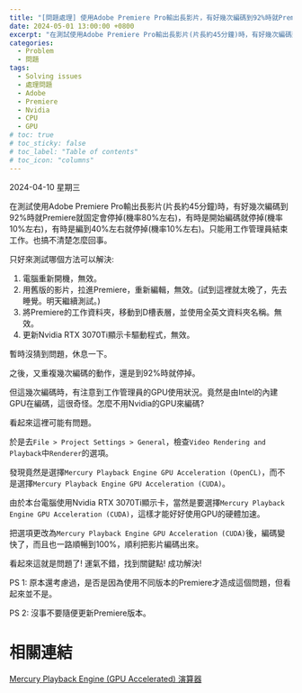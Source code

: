 ```yaml
---
title: "[問題處理] 使用Adobe Premiere Pro輸出長影片，有好幾次編碼到92%時就Premiere就固定會停掉，如何處理?"
date: 2024-05-01 13:00:00 +0800
excerpt: "在測試使用Adobe Premiere Pro輸出長影片(片長約45分鐘)時，有好幾次編碼到92%時就Premiere就固定會停掉(機率80%左右)，有時是開始編碼就停掉(機率10%左右)，有時是編到40%左右就停掉(機率10%左右)。只能用工作管理員結束工作。該如何處理?"
categories: 
  - Problem
  - 問題
tags:
  - Solving issues
  - 處理問題
  - Adobe
  - Premiere
  - Nvidia
  - CPU
  - GPU
# toc: true
# toc_sticky: false
# toc_label: "Table of contents"
# toc_icon: "columns"
---
```


2024-04-10 星期三

在測試使用Adobe Premiere Pro輸出長影片(片長約45分鐘)時，有好幾次編碼到92%時就Premiere就固定會停掉(機率80%左右)，有時是開始編碼就停掉(機率10%左右)，有時是編到40%左右就停掉(機率10%左右)。只能用工作管理員結束工作。也搞不清楚怎麼回事。

只好來測試哪個方法可以解決:  
1. 電腦重新開機，無效。
2. 用舊版的影片，拉進Premiere，重新編輯，無效。(試到這裡就太晚了，先去睡覺。明天繼續測試。)
3. 將Premiere的工作資料夾，移動到D槽表層，並使用全英文資料夾名稱。無效。
4. 更新Nvidia RTX 3070Ti顯示卡驅動程式，無效。

暫時沒猜到問題，休息一下。

之後，又重複幾次編碼的動作，還是到92%時就停掉。

但這幾次編碼時，有注意到工作管理員的GPU使用狀況。竟然是由Intel的內建GPU在編碼，這很奇怪。怎麼不用Nvidia的GPU來編碼?

看起來這裡可能有問題。

於是去`File > Project Settings > General`，檢查`Video Rendering and Playback`中`Renderer`的選項。

發現竟然是選擇`Mercury Playback Engine GPU Acceleration (OpenCL)`，而不是選擇`Mercury Playback Engine GPU Acceleration (CUDA)`。

由於本台電腦使用Nvidia RTX 3070Ti顯示卡，當然是要選擇`Mercury Playback Engine GPU Acceleration (CUDA)`，這樣才能好好使用GPU的硬體加速。

把選項更改為`Mercury Playback Engine GPU Acceleration (CUDA)`後，編碼變快了，而且也一路順暢到100%，順利把影片編碼出來。

看起來這就是問題了! 運氣不錯，找到關鍵點! 成功解決!

PS 1: 原本還考慮過，是否是因為使用不同版本的Premiere才造成這個問題，但看起來並不是。

PS 2: 沒事不要隨便更新Premiere版本。

# 相關連結

[Mercury Playback Engine (GPU Accelerated) 演算器](https://helpx.adobe.com/tw/x-productkb/multi/gpu-acceleration-and-hardware-encoding.html)
